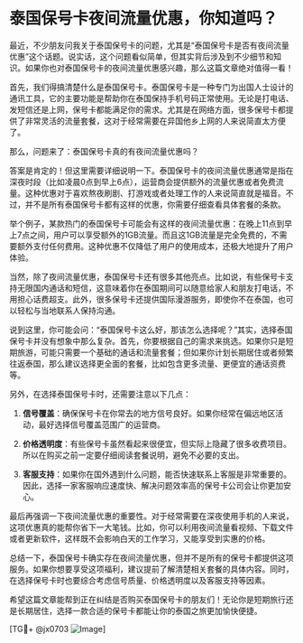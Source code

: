# 泰国保号卡夜间流量优惠，你知道吗？

最近，不少朋友问我关于泰国保号卡的问题，尤其是“泰国保号卡是否有夜间流量优惠”这个话题。说实话，这个问题看似简单，但其实背后涉及到不少细节和知识。如果你也对泰国保号卡的夜间流量优惠感兴趣，那么这篇文章绝对值得一看！

首先，我们得搞清楚什么是泰国保号卡。泰国保号卡是一种专门为出国人士设计的通讯工具，它的主要功能是帮助你在泰国保持手机号码正常使用。无论是打电话、发短信还是上网，保号卡都能满足你的需求。尤其是在网络方面，很多保号卡都提供了非常灵活的流量套餐，这对于经常需要在异国他乡上网的人来说简直太方便了。

那么，问题来了：泰国保号卡真的有夜间流量优惠吗？

答案是肯定的！但这里需要详细说明一下。泰国保号卡的夜间流量优惠通常是指在深夜时段（比如凌晨0点到早上6点），运营商会提供额外的流量优惠或者免费流量。这种优惠对于喜欢熬夜刷剧、打游戏或者处理工作的人来说简直就是福音。不过，并不是所有泰国保号卡都有这样的优惠，你需要仔细查看具体套餐的条款。

举个例子，某款热门的泰国保号卡可能会有这样的夜间流量优惠：在晚上11点到早上7点之间，用户可以享受额外的1GB流量。而且这1GB流量是完全免费的，不需要额外支付任何费用。这种优惠不仅降低了用户的使用成本，还极大地提升了用户体验。

当然，除了夜间流量优惠，泰国保号卡还有很多其他亮点。比如说，有些保号卡支持无限国内通话和短信，这意味着你在泰国期间可以随意给家人和朋友打电话，不用担心话费超支。此外，很多保号卡还提供国际漫游服务，即使你不在泰国，也可以轻松与当地联系人保持沟通。

说到这里，你可能会问：“泰国保号卡这么好，那该怎么选择呢？”其实，选择泰国保号卡并没有想象中那么复杂。首先，你要根据自己的需求来挑选。如果你只是短期旅游，可能只需要一个基础的通话和流量套餐；但如果你计划长期居住或者频繁往返泰国，那么建议选择更全面的套餐，比如包含更多流量、更便宜的通话资费等。

另外，在选择泰国保号卡时，还需要注意以下几点：

1. **信号覆盖**：确保保号卡在你常去的地方信号良好。如果你经常在偏远地区活动，最好选择信号覆盖范围广的运营商。
   
2. **价格透明度**：有些保号卡虽然看起来很便宜，但实际上隐藏了很多收费项目。所以在购买之前一定要仔细阅读套餐说明，避免不必要的支出。

3. **客服支持**：如果你在国外遇到什么问题，能否快速联系上客服是非常重要的。因此，选择一家客服响应速度快、解决问题效率高的保号卡公司会让你更加安心。

最后再强调一下夜间流量优惠的重要性。对于经常需要在深夜使用手机的人来说，这项优惠真的能帮你省下一大笔钱。比如，你可以利用夜间流量看视频、下载文件或者更新软件，这样既不会影响白天的工作学习，又能享受到实惠的价格。

总结一下，泰国保号卡确实存在夜间流量优惠，但并不是所有的保号卡都提供这项服务。如果你想要享受这项福利，建议提前了解清楚相关套餐的具体内容。同时，在选择保号卡时也要综合考虑信号质量、价格透明度以及客服支持等因素。

希望这篇文章能帮到正在纠结是否购买泰国保号卡的朋友们！无论你是短期旅行还是长期居住，选择一款合适的保号卡都能让你的泰国之旅更加愉快便捷。

[TG💪+ @jx0703 ![Image](https://github.com/user-attachments/assets/dbca1d08-cadb-493c-b0ec-ad6f7a83f270)]
